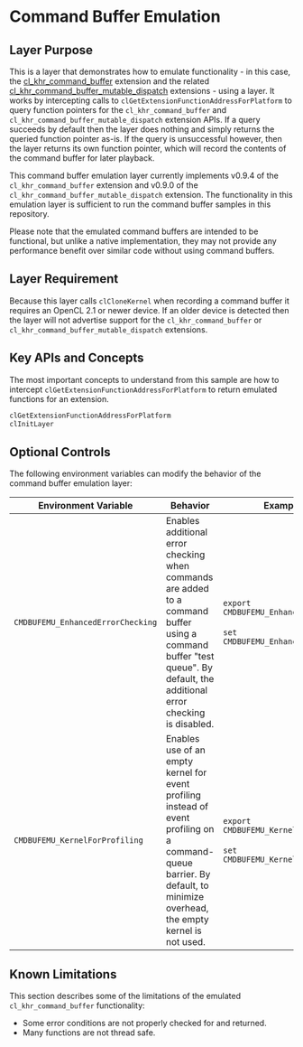 # Command Buffer Emulation

## Layer Purpose

This is a layer that demonstrates how to emulate functionality - in this case, the [cl_khr_command_buffer](https://www.khronos.org/registry/OpenCL/specs/3.0-unified/html/OpenCL_Ext.html#cl_khr_command_buffer) extension and the related [cl_khr_command_buffer_mutable_dispatch](https://registry.khronos.org/OpenCL/specs/3.0-unified/html/OpenCL_Ext.html#cl_khr_command_buffer_mutable_dispatch) extensions - using a layer.
It works by intercepting calls to `clGetExtensionFunctionAddressForPlatform` to query function pointers for the `cl_khr_command_buffer` and `cl_khr_command_buffer_mutable_dispatch` extension APIs.
If a query succeeds by default then the layer does nothing and simply returns the queried function pointer as-is.
If the query is unsuccessful however, then the layer returns its own function pointer, which will record the contents of the command buffer for later playback.

This command buffer emulation layer currently implements v0.9.4 of the `cl_khr_command_buffer` extension and v0.9.0 of the `cl_khr_command_buffer_mutable_dispatch` extension.
The functionality in this emulation layer is sufficient to run the command buffer samples in this repository.

Please note that the emulated command buffers are intended to be functional, but unlike a native implementation, they may not provide any performance benefit over similar code without using command buffers.

## Layer Requirement

Because this layer calls `clCloneKernel` when recording a command buffer it requires an OpenCL 2.1 or newer device.
If an older device is detected then the layer will not advertise support for the `cl_khr_command_buffer` or `cl_khr_command_buffer_mutable_dispatch` extensions.

## Key APIs and Concepts

The most important concepts to understand from this sample are how to intercept `clGetExtensionFunctionAddressForPlatform` to return emulated functions for an extension.

```c
clGetExtensionFunctionAddressForPlatform
clInitLayer
```

## Optional Controls

The following environment variables can modify the behavior of the command buffer emulation layer:

| Environment Variable | Behavior |  Example Format |
|----------------------|----------|-----------------|
| `CMDBUFEMU_EnhancedErrorChecking` | Enables additional error checking when commands are added to a command buffer using a command buffer "test queue".  By default, the additional error checking is disabled. | `export CMDBUFEMU_EnhancedErrorChecking=1`<br/><br/>`set CMDBUFEMU_EnhancedErrorChecking=1` |
| `CMDBUFEMU_KernelForProfiling` | Enables use of an empty kernel for event profiling instead of event profiling on a command-queue barrier.  By default, to minimize overhead, the empty kernel is not used. | `export CMDBUFEMU_KernelForProfiling=1`<br/><br/>`set CMDBUFEMU_KernelForProfiling=1` |

## Known Limitations

This section describes some of the limitations of the emulated `cl_khr_command_buffer` functionality:

* Some error conditions are not properly checked for and returned.
* Many functions are not thread safe.
